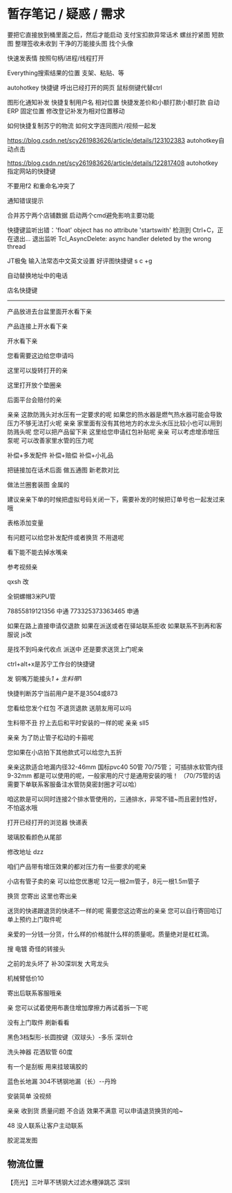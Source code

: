 # 暂存笔记 / 疑惑 / 需求

要把它直接放到桶里面之后，然后才能启动
支付宝扣款异常话术
螺丝拧紧图
短款图
整理签收未收到
干净的万能接头图
找个头像

快速发表情
按照句柄/进程/线程打开

Everything搜索结果的位置
支架、粘贴、等

autohotkey 快捷键
呼出已经打开的网页
鼠标侧键代替ctrl

图形化通知补发
快捷复制用户名
相对位置 快捷发差价和小额打款小额打款
自动ERP 固定位置
修改登记补发为相对位置移动

如何快捷复制苏宁的物流
如何文字连同图片/视频一起发


https://blog.csdn.net/scy261983626/article/details/123102383
autohotkey自动点击

https://blog.csdn.net/scy261983626/article/details/122817408
autohotkey 指定网站的快捷键



不要用f2 和重命名冲突了

通知错误提示

合并苏宁两个店铺数据
启动两个cmd避免影响主要功能


快捷键监听出错：'float' object has no attribute 'startswith'
检测到 Ctrl+C，正在退出...
退出监听
Tcl_AsyncDelete: async handler deleted by the wrong thread


JT极兔
输入法常态中文英文设置
好评图快捷键 s c +g

自动替换地址中的电话

店名快捷键


---------------------

产品放进去台盆里面开水看下亲

产品连接上开水看下亲

开水看下亲

您看需要这边给您申请吗

这里可以旋转打开的亲

这里打开放个垫圈亲

后面平台会赔付的亲 

亲亲 这款防溅头对水压有一定要求的呢 如果您的热水器是燃气热水器可能会导致压力不够无法打火呢
亲亲 家里面有没有其他地方的水龙头水压比较小也可以用到防溅头呢 您可以把产品留下来 这里给您申请红包补贴呢
亲亲 可以考虑增添增压泵呢 可以改善家里水管的压力呢

补偿+多发配件
补偿+赔偿
补偿+小礼品

把链接加在话术后面
做五通图 新老款对比

做法兰圈套装图 金属的


建议亲亲下单的时候把虚拟号码关闭一下，需要补发的时候把订单号也一起发过来哦


表格添加变量

有问题可以给您补发配件或者换货 不用退呢

看下能不能去掉水嘴亲

参考视频亲

qxsh 改


全铜螺帽3米PU管

78855819121356 中通
773325373363465 申通

如果在路上直接申请仅退款 如果在派送或者在驿站联系拒收 如果联系不到再和客服说
js改

是找不到吗亲代收点 派送中
还是要求送货上门呢亲

ctrl+alt+x是苏宁工作台的快捷键


发 铜嘴万能接头*1 + 生料带*1

快捷判断苏宁当前用户是不是3504或873

您看给您发个红包 不退货退款 送朋友用可以吗

生料带不丑 拧上去后和平时安装的一样的呢 亲亲
sll5

亲亲 为了防止管子松动的卡箍呢

您如果在小店拍下其他款式可以给您九五折


亲亲这款适合地漏内径32-46mm 国标pvc40 50管 70/75管；
可插排水软管内径9-32mm 都是可以使用的呢，一般家用的尺寸是通用安装的哦！
（70/75管的话需要下单联系客服备注水管防臭密封圈才可以哈）

咱这款是可以同时连接2个排水管使用的，三通排水，非常不错~而且密封性好，不怕返水哦

打开已经打开的浏览器 快递表

玻璃胶看颜色从尾部

修改地址 dzz

咱们产品带有增压效果的都对压力有一些要求的呢亲

小店有管子卖的亲 可以给您优惠呢
12元一根2m管子，8元一根1.5m管子

换货
您寄出 这里也寄出亲

送货的快递跟退货的快递不一样的呢 需要您这边寄出的亲亲 您可以自行寄回哈订单上预约上门取件呢


亲爱的一分钱一分货，什么样的价格就什么样的质量呢。质量绝对是杠杠滴。


搜 电镀 奇怪的转接头

之前的龙头坏了  补30深圳发 大弯龙头

机械臂低价10

寄出后联系客服哦亲

亲 您可以试着使用布裹住增加摩擦力再试着拆一下呢

没有上门取件 刷新看看

黑色3档梨形-长圆按键（双球头）-多乐 深圳仓


洗头神器 花洒软管 60度

有一个是刮板 用来挂玻璃胶的

蓝色长地漏
304不锈钢地漏（长）--丹玲

安装简单 没视频

亲亲 收到货 质量问题 不合适 效果不满意 可以申请退货换货的哈~

48
没人联系让客户主动联系



胶泥混发图

## 物流位置


【亮光】三叶草不锈钢大过滤水槽弹跳芯
深圳
